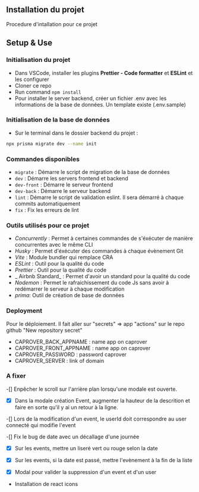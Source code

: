 ## Installation du projet

Procedure d'intallation pour ce projet

## Setup & Use

### Initialisation du projet

- Dans VSCode, installer les plugins **Prettier - Code formatter** et **ESLint** et les configurer
- Cloner ce repo
- Run command `npm install`
- Pour installer le server backend, créer un fichier .env avec les informations de la base de données. Un template existe (.env.sample)

### Initialisation de la base de données

- Sur le terminal dans le dossier backend du projet :
```` bash
npx prisma migrate dev --name init
````

### Commandes disponibles

- `migrate` : Démarre le script de migration de la base de données
- `dev` : Démarre les servers frontend et backend
- `dev-front` : Démarre le serveur frontend
- `dev-back` : Démarre le serveur backend
- `lint` : Démarre le script de validation eslint. Il sera démarré à chaque commits automatiquement
- `fix` : Fix les erreurs de lint

### Outils utilisés pour ce projet

- _Concurrently_ : Permet à certaines commandes de s'éxécuter de manière concurrentes avec le même CLI
- _Husky_ : Permet d'éxécuter des commandes à chaque évènement Git
- _Vite_ : Module bundler qui remplace CRA
- _ESLint_ : Outil pour la qualité du code
- _Prettier_ : Outil pour la qualité du code
- _ Airbnb Standard_ : Permet d'avoir un standard pour la qualité du code
- _Nodemon_ : Permet le rafraichissement du code Js sans avoir à redémarrer le serveur à chaque modification
- _prima_: Outil de création de base de données 

### Deployment

Pour le déploiement. Il fait aller sur "secrets" => app "actions" sur le repo github "New repository secret"

- CAPROVER_BACK_APPNAME : name app on caprover
- CAPROVER_FRONT_APPNAME : name app on caprover
- CAPROVER_PASSWORD : password caprover
- CAPROVER_SERVER : link of domain

### A fixer

-[] Enpêcher le scroll sur l'arrière plan lorsqu'une modale est ouverte.

-[x] Dans la modale création Event, augmenter la hauteur de la descrition et faire en sorte qu'il y ai un retour à la ligne.

-[] Lors de la modification d'un event, le userId doit correspondre au user connecté qui modifie l'event

-[] Fix le bug de date avec un décallage d'une journée

-[x] Sur les events, mettre un liseré vert ou rouge selon la date

-[x] Sur les events, si la date est passé, mettre l'evènement à la fin de la liste

-[x] Modal pour valider la suppression d'un event et d'un user

- Installation de react icons

